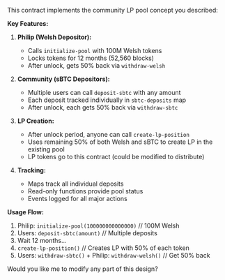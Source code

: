 This contract implements the community LP pool concept you described:

**Key Features:**

1. **Philip (Welsh Depositor):**

   - Calls `initialize-pool` with 100M Welsh tokens
   - Locks tokens for 12 months (52,560 blocks)
   - After unlock, gets 50% back via `withdraw-welsh`

2. **Community (sBTC Depositors):**

   - Multiple users can call `deposit-sbtc` with any amount
   - Each deposit tracked individually in `sbtc-deposits` map
   - After unlock, each gets 50% back via `withdraw-sbtc`

3. **LP Creation:**

   - After unlock period, anyone can call `create-lp-position`
   - Uses remaining 50% of both Welsh and sBTC to create LP in the existing pool
   - LP tokens go to this contract (could be modified to distribute)

4. **Tracking:**
   - Maps track all individual deposits
   - Read-only functions provide pool status
   - Events logged for all major actions

**Usage Flow:**

1. Philip: `initialize-pool(100000000000000)` // 100M Welsh
2. Users: `deposit-sbtc(amount)` // Multiple deposits
3. Wait 12 months...
4. `create-lp-position()` // Creates LP with 50% of each token
5. Users: `withdraw-sbtc()` + Philip: `withdraw-welsh()` // Get 50% back

Would you like me to modify any part of this design?

